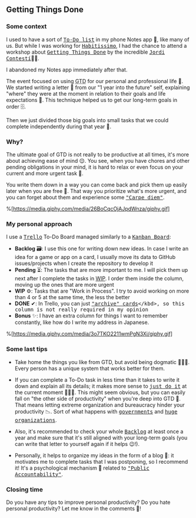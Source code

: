 ## Getting Things Done

### Some context

I used to have a sort of <kbd>[To-Do list](https://en.wikipedia.org/wiki/Wikipedia:To-do_list)</kbd> in my phone Notes app 📱, like many of us. But while I was working for <kbd>[Habitissimo](https://www.habitissimo.es/empleo)</kbd>, I had the chance to attend a workshop about <kbd>[Getting Things Done](https://en.wikipedia.org/wiki/Getting_Things_Done)</kbd> by the incredible <kbd>[Jordi Contestí](https://twitter.com/jordi_contesti)</kbd>👨‍💻.

I abandoned my Notes app immediately after that.

The event focused on using <abbr title="Getting Things Done">GTD</abbr> for our personal and professional life 💪. We started writing a letter 📨 from our "1 year into the future" self, explaining "where" they were at the moment in relation to their goals and life expectations 🌟. This technique helped us to get our long-term goals in order 🗄.

Then we just divided those big goals into small tasks that we could complete independently during that year 📆.


### Why?

The ultimate goal of GTD is not really to be productive at all times, it's more about achieving ease of mind 😌. You see, when you have chores and other pending obligations in your mind, it is hard to relax or even focus on your current and more urgent task 🚨.

You write them down in a way you can come back and pick them up easily later when you are free 🤗. That way you prioritize what's more urgent, and you can forget about them and experience some <kbd>["Carpe diem"](https://en.wikipedia.org/wiki/Carpe_diem)</kbd>.

%[https://media.giphy.com/media/26BoCqcOjAJpdWnza/giphy.gif]


### My personal approach

I use a <kbd>[Trello](https://trello.com/)</kbd> To-Do Board managed similarly to a <kbd>[Kanban Board](https://en.wikipedia.org/wiki/Kanban)</kbd>:

- **Backlog** 🗃: I use this one for writing down new ideas. In case I write an idea for a game or app on a card, I usually move its data to GitHub issues/projects when I create the repository to develop it
- **Pending** ⏳: The tasks that are more important to me. I will pick them up next after I complete the tasks in [WIP](https://en.wikipedia.org/wiki/Work_in_process)</kbd>. I order them inside the column, moving up the ones that are more urgent
- **WIP** ⚙: Tasks that are "Work in Process". I try to avoid working on more than 4 or 5 at the same time, the less the better
- **DONE** ✔: In Trello, you can just <kbd>["archive" cards](https://help.trello.com/article/795-archiving-and-deleting-cards#:~:text=Archive%20cards%20by%20clicking%20%22Archive,longer%20need%20on%20your%20board.)</kbd>, so this column is not really required in my opinion
- **Bonus** ✨: I have an extra column for things I want to remember constantly, like how do I write my address in Japanese.

%[https://media.giphy.com/media/3o7TKO2211wmPgN3Xi/giphy.gif]


### Some last tips

- Take home the things you like from GTD, but avoid being dogmatic 👩🏽‍🏫. Every person has a unique system that works better for them.

- If you can complete a To-Do task in less time than it takes to write it down and explain all its details; it makes more sense to <kbd>[just do it](https://media.giphy.com/media/GcSqyYa2aF8dy/giphy.gif)</kbd> at the current moment 💁🏼‍♀️. This might seem obvious, but you can easily fall on "the other side of productivity" when you're deep into GTD 🥴. That means letting extreme organization and bureaucracy hinder your productivity 📉. Sort of what happens with <kbd>[governments](https://journals.sagepub.com/doi/pdf/10.1177/2158244012441603)</kbd> and <kbd>[huge organizations](https://news.ycombinator.com/item?id=16960479)</kbd>.

- Also, it's recommended to check your whole <kbd>[Backlog](https://en.wikipedia.org/wiki/Scrum_software_development#Product_backlog)</kbd> at least once a year and make sure that it's still aligned with your long-term goals (you can write that letter to yourself again if it helps 😉!).

- Personally, it helps to organize my ideas in the form of a blog 📃: it motivates me to complete tasks that I was postponing, so I recommend it! It's a psychological mechanism 🧠 related to <kbd>["Public Accountability"](https://soapboxhq.com/blog/management-skills/create-culture-accountability-workplace)</kbd>.


### Closing time

Do you have any tips to improve personal productivity? Do you hate personal productivity? Let me know in the comments 🤗!
